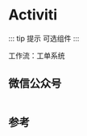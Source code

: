 # Activiti

::: tip 提示
可选组件
:::

工作流：工单系统

## 微信公众号

<img :src="$withBase('/image/qrcode_xiaperio_430.jpg')" style="width:250px;"/>

## 参考
